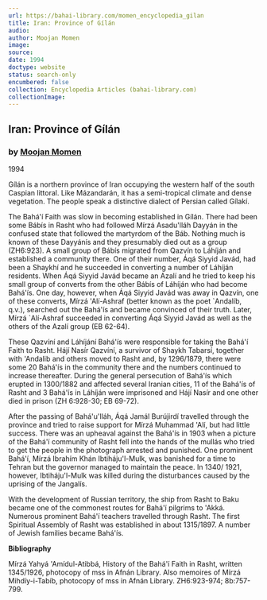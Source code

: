```yaml
---
url: https://bahai-library.com/momen_encyclopedia_gilan
title: Iran: Province of Gílán
audio: 
author: Moojan Momen
image: 
source: 
date: 1994
doctype: website
status: search-only
encumbered: false
collection: Encyclopedia Articles (bahai-library.com)
collectionImage: 
---
```



## Iran: Province of Gílán

### by [Moojan Momen](https://bahai-library.com/author/Moojan+Momen)

1994


Gílán is a northern province of Iran occupying the western half of the south Caspian littoral. Like Mázandarán, it has a semi-tropical climate and dense vegetation. The people speak a distinctive dialect of Persian called Gílakí.

The Bahá'í Faith was slow in becoming established in Gílán. There had been some Bábís in Rasht who had followed Mírzá Asadu'lláh Dayyán in the confused state that followed the martyrdom of the Báb. Nothing much is known of these Dayyánís and they presumably died out as a group (ZH6:923). A small group of Bábís migrated from Qazvín to Láhíján and established a community there. One of their number, Áqá Siyyid Javád, had been a Shaykhí and he succeeded in converting a number of Láhíján residents. When Áqá Siyyid Javád became an Azalí and he tried to keep his small group of converts from the other Bábís of Láhíján who had become Bahá'ís. One day, however, when Áqá Siyyid Javád was away in Qazvín, one of these converts, Mírzá 'Alí-Ashraf (better known as the poet \`Andalíb, q.v.), searched out the Bahá'ís and became convinced of their truth. Later, Mírzá \`Alí-Ashraf succeeded in converting Áqá Siyyid Javád as well as the others of the Azalí group (EB 62-64).

These Qazvíní and Láhíjání Bahá'ís were responsible for taking the Bahá'í Faith to Rasht. Hájí Nasír Qazvíní, a survivor of Shaykh Tabarsí, together with 'Andalib and others moved to Rasht and, by 1296/1879, there were some 20 Bahá'ís in the community there and the numbers continued to increase thereafter. During the general persecution of Bahá'ís which erupted in 1300/1882 and affected several Iranian cities, 11 of the Bahá'ís of Rasht and 3 Bahá'ís in Láhíján were imprisoned and Hájí Nasír and one other died in prison (ZH 6:928-30; EB 69-72).

After the passing of Bahá'u'lláh, Áqá Jamál Burújirdí travelled through the province and tried to raise support for Mírzá Muhammad 'Alí, but had little success. There was an upheaval against the Bahá'ís in 1903 when a picture of the Bahá'í community of Rasht fell into the hands of the mullás who tried to get the people in the photograph arrested and punished. One prominent Bahá'í, Mírzá Ibrahím Khán Ibtiháju'l-Mulk, was banished for a time to Tehran but the governor managed to maintain the peace. In 1340/ 1921, however, Ibtiháju'l-Mulk was killed during the disturbances caused by the uprising of the Jangalís.

With the development of Russian territory, the ship from Rasht to Baku became one of the commonest routes for Bahá'í pilgrims to 'Akká. Numerous prominent Bahá'í teachers travelled through Rasht. The first Spiritual Assembly of Rasht was established in about 1315/1897. A number of Jewish families became Bahá'ís.

**Bibliography**

Mírzá Yahyá 'Amídul-Atibbá, History of the Bahá'í Faith in Rasht, written 1345/1926, photocopy of mss in Afnán Library. Also memoires of Mírzá Mihdíy-i-Tabíb, photocopy of mss in Afnán Library. ZH6:923-974; 8b:757-799.